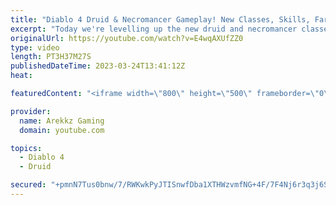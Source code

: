 ```yaml
---
title: "Diablo 4 Druid & Necromancer Gameplay! New Classes, Skills, Farming & Grinding (Diablo 4 Open Beta)"
excerpt: "Today we're levelling up the new druid and necromancer classes in co-op multiplayer so we can as powerful as possible and test ..."
originalUrl: https://youtube.com/watch?v=E4wqAXUfZZ0
type: video
length: PT3H37M27S
publishedDateTime: 2023-03-24T13:41:12Z
heat: 

featuredContent: "<iframe width=\"800\" height=\"500\" frameborder=\"0\" src=\"https://www.youtube.com/embed/E4wqAXUfZZ0\" allow=\"accelerometer; autoplay; encrypted-media; gyroscope; picture-in-picture\" allowfullscreen></iframe>"

provider:
  name: Arekkz Gaming
  domain: youtube.com

topics:
  - Diablo 4
  - Druid

secured: "+pmnN7Tus0bnw/7/RWKwkPyJTISnwfDba1XTHWzvmfNG+4F/7F4Nj6r3q3j6SZlo6rzFFeBwHcwQsqsAADWrv2F8kv0QS1pWmyUfwNlPLm6oZod0J8ilZWcaITPqDY3Cxc6GPlV8aBb8nAwW47q1yANf5WuHCS1siIPwhvx+pqzZLrqm030XT3j5YT0kWsNUCp2nh021MTLkTIOe9Gn3zdJsV1K4IZXOu+flWFX9EZ0quAivF6v0P9qJngWW/nEoC/5B6LL9KCc3yeOyZQpssSvhnhIzVAjfgl24sVkpSetpfO9Z7pohmPXCLcOhWBQupZv6JRR5+xLiycJ/IELRFHgflrwlP2JNvArIvMWQtsefSiMMdhz50w6llMkRur2Y9avw/5gK7z8o7T2wHMSCe2/AzpcRb3SDgqNqYkWzSzQ=;1gTwTEaINn5rSguyuFoCqQ=="
---
```


